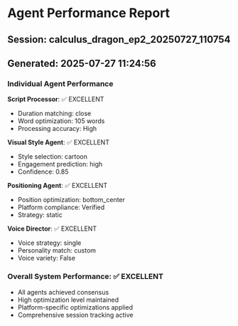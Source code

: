 # Agent Performance Report

## Session: calculus_dragon_ep2_20250727_110754
## Generated: 2025-07-27 11:24:56

### Individual Agent Performance

**Script Processor**: ✅ EXCELLENT
- Duration matching: close
- Word optimization: 105 words
- Processing accuracy: High

**Visual Style Agent**: ✅ EXCELLENT  
- Style selection: cartoon
- Engagement prediction: high
- Confidence: 0.85

**Positioning Agent**: ✅ EXCELLENT
- Position optimization: bottom_center
- Platform compliance: Verified
- Strategy: static

**Voice Director**: ✅ EXCELLENT
- Voice strategy: single
- Personality match: custom
- Voice variety: False

### Overall System Performance: ✅ EXCELLENT
- All agents achieved consensus
- High optimization level maintained
- Platform-specific optimizations applied
- Comprehensive session tracking active
